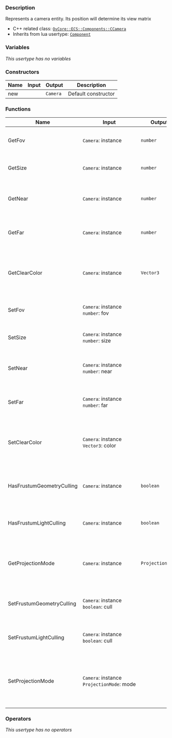 ### Description
Represents a camera entity. Its position will determine its view matrix

- C++ related class: [`OvCore::ECS::Components::CCamera`](https://github.com/adriengivry/Overload/blob/develop/Sources/Overload/OvCore/include/OvCore/ECS/Components/CCamera.h)
- Inherits from lua usertype: [`Component`](Component)

### Variables
_This usertype has no variables_

### Constructors
|Name|Input|Output|Description|
|-|-|-|-|
|new||`Camera`|Default constructor|

### Functions
|Name|Input|Output|Description|
|-|-|-|-|
|GetFov|`Camera`:&nbsp;instance<br>|`number`|Returns the field of view of the camera (Perspective)|
|GetSize|`Camera`:&nbsp;instance<br>|`number`|Returns the size of the camera (Orthographic)|
|GetNear|`Camera`:&nbsp;instance<br>|`number`|Returns the distance between the camera and its near plane|
|GetFar|`Camera`:&nbsp;instance<br>|`number`|Returns the distance between the camera and its far plane|
|GetClearColor|`Camera`:&nbsp;instance<br>|`Vector3`|Returns the background color used before rendering the scene with this camera|
|SetFov|`Camera`:&nbsp;instance<br>`number`:&nbsp;fov<br>||Defines the field of view of the camera (Perspective)|
|SetSize|`Camera`:&nbsp;instance<br>`number`:&nbsp;size<br>||Defines the size of the camera (Orthographic)|
|SetNear|`Camera`:&nbsp;instance<br>`number`:&nbsp;near<br>||Defines the distance between the camera and its near plane|
|SetFar|`Camera`:&nbsp;instance<br>`number`:&nbsp;far<br>||Defines the distance between the camera and its far plane|
|SetClearColor|`Camera`:&nbsp;instance<br>`Vector3`:&nbsp;color<br>||Defines the background color used before rendering the scene with this camera|
|HasFrustumGeometryCulling|`Camera`:&nbsp;instance<br>|`boolean`|Returns true if the camera is culling geometry outside of its frustum|
|HasFrustumLightCulling|`Camera`:&nbsp;instance<br>|`boolean`|Returns true if the camera is culling lights outside of its frustum|
|GetProjectionMode|`Camera`:&nbsp;instance<br>|`ProjectionMode`|Returns the projection mode used by the camera (Orthographic or Perspective)|
|SetFrustumGeometryCulling|`Camera`:&nbsp;instance<br>`boolean`:&nbsp;cull<br>||Defines if the camera should cull geometry outside of its frustum|
|SetFrustumLightCulling|`Camera`:&nbsp;instance<br>`boolean`:&nbsp;cull<br>||Defines if the camera should cull lights outside of its frustum|
|SetProjectionMode|`Camera`:&nbsp;instance<br>`ProjectionMode`:&nbsp;mode<br>||Defines the projection mode the camera should be using (Orthographic or Perspective)|

### Operators
_This usertype has no operators_
